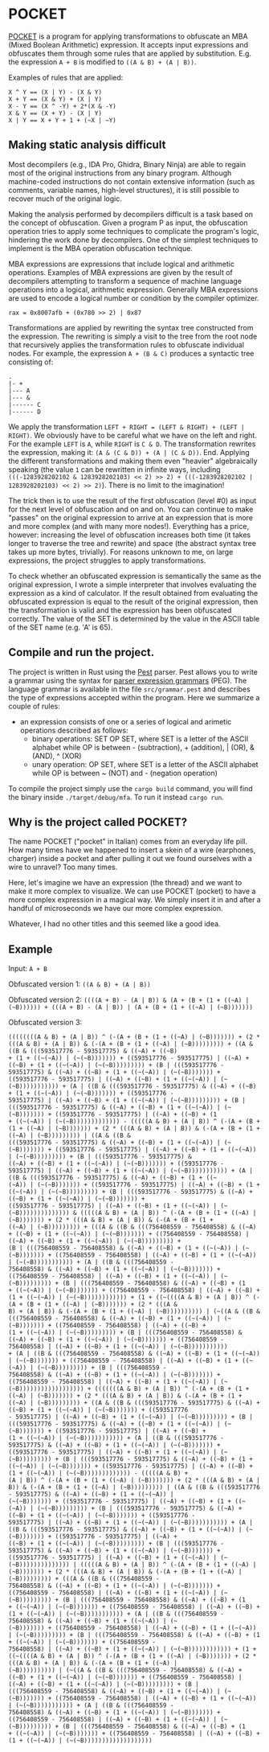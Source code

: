 # POCKET

[POCKET](https://github.com/seekbytes/pocket) is a program for applying transformations to obfuscate an MBA (Mixed Boolean Arithmetic) expression. It accepts input expressions and obfuscates them through some rules that are applied by substitution. E.g. the expression `A + B` is modified to `((A & B) + (A | B))`.

Examples of rules that are applied:

```
X ^ Y == (X | Y) - (X & Y)
X + Y == (X & Y) + (X | Y)
X - Y == (X ^ -Y) + 2*(X & -Y)
X & Y == (X + Y) - (X | Y)
X | Y == X + Y + 1 + (~X | ~Y)
``` 

## Making static analysis difficult

Most decompilers (e.g., IDA Pro, Ghidra, Binary Ninja) are able to regain most of the original instructions from any binary program. Although machine-coded instructions do not contain extensive information (such as comments, variable names, high-level structures), it is still possible to recover much of the original logic.

Making the analysis performed by decompilers difficult is a task based on the concept of obfuscation. Given a program P as input, the obfuscation operation tries to apply some techniques to complicate the program's logic, hindering the work done by decompilers. One of the simplest techniques to implement is the MBA operation obfuscation technique.

MBA expressions are expressions that include logical and arithmetic operations. Examples of MBA expressions are given by the result of decompilers attempting to transform a sequence of machine language operations into a logical, arithmetic expression. Generally MBA expressions are used to encode a logical number or condition by the compiler optimizer.

```
rax = 0x8007afb + (0x780 >> 2) | 0x87
```

Transformations are applied by rewriting the syntax tree constructed from the expression. The rewriting is simply a visit to the tree from the root node that recursively applies the transformation rules to obfuscate individual nodes. For example, the expression `A + (B & C)` produces a syntactic tree consisting of:

```
.
|- +
|--- A
|--- &
|------ C
|------ D
```

We apply the transformation `LEFT + RIGHT = (LEFT & RIGHT) + (LEFT | RIGHT)`. We obviously have to be careful what we have on the left and right. For the example `LEFT` is `A`, while `RIGHT` is `C & D`. The transformation rewrites the expression, making it: `(A & (C & D)) + (A | (C & D))`. End. Applying the different transformations and making them even "heavier" algebraically speaking (the value `1` can be rewritten in infinite ways, including `(((-1283928202102 & 1283928202103) << 2) >> 2) + (((-1283928202102 | 1283928202103) << 2) >> 2)`). There is no limit to the imagination!

The trick then is to use the result of the first obfuscation (level #0) as input for the next level of obfuscation and on and on. You can continue to make "passes" on the original expression to arrive at an expression that is more and more complex (and with many more nodes!). Everything has a price, however: increasing the level of obfuscation increases both time (it takes longer to traverse the tree and rewrite) and space (the abstract syntax tree takes up more bytes, trivially). For reasons unknown to me, on large expressions, the project struggles to apply transformations.

To check whether an obfuscated expression is semantically the same as the original expression, I wrote a simple interpreter that involves evaluating the expression as a kind of calculator. If the result obtained from evaluating the obfuscated expression is equal to the result of the original expression, then the transformation is valid and the expression has been obfuscated correctly. The value of the SET is determined by the value in the ASCII table of the SET name (e.g. 'A' is 65). 

## Compile and run the project.

The project is written in Rust using the [Pest](https://pest.rs) parser. Pest allows you to write a grammar using the syntax for [parser expression grammars](https://en.wikipedia.org/wiki/Parsing_expression_grammar) (PEG). The language grammar is available in the file `src/grammar.pest` and describes the type of expressions accepted within the program. Here we summarize a couple of rules:

- an expression consists of one or a series of logical and arimetic operations described as follows:
	- binary operations: SET OP SET, where SET is a letter of the ASCII alphabet while OP is between - (subtraction), + (addition), | (OR), & (AND), ^ (XOR)
	- unary operation: OP SET, where SET is a letter of the ASCII alphabet while OP is between ~ (NOT) and - (negation operation)

To compile the project simply use the `cargo build` command, you will find the binary inside `./target/debug/mfa`. To run it instead `cargo run`.

## Why is the project called POCKET?

The name POCKET ("pocket" in Italian) comes from an everyday life pill. How many times have we happened to insert a skein of a wire (earphones, charger) inside a pocket and after pulling it out we found ourselves with a wire to unravel? Too many times.

Here, let's imagine we have an expression (the thread) and we want to make it more complex to visualize. We can use POCKET (pocket) to have a more complex expression in a magical way. We simply insert it in and after a handful of microseconds we have our more complex expression.

Whatever, I had no other titles and this seemed like a good idea.

## Example

Input: `A + B`

Obfuscated version 1: `((A & B) + (A | B))`

Obfuscated version 2: `((((A + B) - (A | B)) & (A + (B + (1 + ((~A) | (~B)))))) + (((A + B) - (A | B)) | (A + (B + (1 + ((~A) | (~B)))))))`

Obfuscated version 3: 

```
((((((((A & B) + (A | B)) ^ (-(A + (B + (1 + ((~A) | (~B))))))) + (2 * (((A & B) + (A | B)) & (-(A + (B + (1 + ((~A) | (~B))))))))) + ((A & ((B & (((593517776 - 593517775) & ((~A) + ((~B) 
+ (1 + ((~(~A)) | (~(~B))))))) + ((593517776 - 593517775) | ((~A) + ((~B) + (1 + ((~(~A)) | (~(~B))))))))) + (B | (((593517776 - 593517775) & ((~A) + ((~B) + (1 + ((~(~A)) | (~(~B))))))) + 
((593517776 - 593517775) | ((~A) + ((~B) + (1 + ((~(~A)) | (~(~B))))))))))) + (A | ((B & (((593517776 - 593517775) & ((~A) + ((~B) + (1 + ((~(~A)) | (~(~B))))))) + ((593517776 - 
593517775) | ((~A) + ((~B) + (1 + ((~(~A)) | (~(~B))))))))) + (B | (((593517776 - 593517775) & ((~A) + ((~B) + (1 + ((~(~A)) | (~(~B))))))) + ((593517776 - 593517775) | ((~A) + ((~B) + (1 
+ ((~(~A)) | (~(~B))))))))))))) - (((((A & B) + (A | B)) ^ (-(A + (B + (1 + ((~A) | (~B))))))) + (2 * (((A & B) + (A | B)) & (-(A + (B + (1 + ((~A) | (~B))))))))) | ((A & ((B & 
(((593517776 - 593517775) & ((~A) + ((~B) + (1 + ((~(~A)) | (~(~B))))))) + ((593517776 - 593517775) | ((~A) + ((~B) + (1 + ((~(~A)) | (~(~B))))))))) + (B | (((593517776 - 593517775) & 
((~A) + ((~B) + (1 + ((~(~A)) | (~(~B))))))) + ((593517776 - 593517775) | ((~A) + ((~B) + (1 + ((~(~A)) | (~(~B))))))))))) + (A | ((B & (((593517776 - 593517775) & ((~A) + ((~B) + (1 + ((~
(~A)) | (~(~B))))))) + ((593517776 - 593517775) | ((~A) + ((~B) + (1 + ((~(~A)) | (~(~B))))))))) + (B | (((593517776 - 593517775) & ((~A) + ((~B) + (1 + ((~(~A)) | (~(~B))))))) + 
((593517776 - 593517775) | ((~A) + ((~B) + (1 + ((~(~A)) | (~(~B)))))))))))))) & (((((A & B) + (A | B)) ^ (-(A + (B + (1 + ((~A) | (~B))))))) + (2 * (((A & B) + (A | B)) & (-(A + (B + (1 + 
((~A) | (~B))))))))) + (((A & ((B & (((756408559 - 756408558) & ((~A) + ((~B) + (1 + ((~(~A)) | (~(~B))))))) + ((756408559 - 756408558) | ((~A) + ((~B) + (1 + ((~(~A)) | (~(~B))))))))) + 
(B | (((756408559 - 756408558) & ((~A) + ((~B) + (1 + ((~(~A)) | (~(~B))))))) + ((756408559 - 756408558) | ((~A) + ((~B) + (1 + ((~(~A)) | (~(~B))))))))))) + (A | ((B & (((756408559 - 
756408558) & ((~A) + ((~B) + (1 + ((~(~A)) | (~(~B))))))) + ((756408559 - 756408558) | ((~A) + ((~B) + (1 + ((~(~A)) | (~(~B))))))))) + (B | (((756408559 - 756408558) & ((~A) + ((~B) + (1 
+ ((~(~A)) | (~(~B))))))) + ((756408559 - 756408558) | ((~A) + ((~B) + (1 + ((~(~A)) | (~(~B)))))))))))) + (1 + ((~((((A & B) + (A | B)) ^ (-(A + (B + (1 + ((~A) | (~B))))))) + (2 * (((A & 
B) + (A | B)) & (-(A + (B + (1 + ((~A) | (~B)))))))))) | (~((A & ((B & (((756408559 - 756408558) & ((~A) + ((~B) + (1 + ((~(~A)) | (~(~B))))))) + ((756408559 - 756408558) | ((~A) + ((~B) + 
(1 + ((~(~A)) | (~(~B))))))))) + (B | (((756408559 - 756408558) & ((~A) + ((~B) + (1 + ((~(~A)) | (~(~B))))))) + ((756408559 - 756408558) | ((~A) + ((~B) + (1 + ((~(~A)) | (~(~B))))))))))) 
+ (A | ((B & (((756408559 - 756408558) & ((~A) + ((~B) + (1 + ((~(~A)) | (~(~B))))))) + ((756408559 - 756408558) | ((~A) + ((~B) + (1 + ((~(~A)) | (~(~B))))))))) + (B | (((756408559 - 
756408558) & ((~A) + ((~B) + (1 + ((~(~A)) | (~(~B))))))) + ((756408559 - 756408558) | ((~A) + ((~B) + (1 + ((~(~A)) | (~(~B)))))))))))))))))) + (((((((A & B) + (A | B)) ^ (-(A + (B + (1 + 
((~A) | (~B))))))) + (2 * (((A & B) + (A | B)) & (-(A + (B + (1 + ((~A) | (~B))))))))) + ((A & ((B & (((593517776 - 593517775) & ((~A) + ((~B) + (1 + ((~(~A)) | (~(~B))))))) + ((593517776 
- 593517775) | ((~A) + ((~B) + (1 + ((~(~A)) | (~(~B))))))))) + (B | (((593517776 - 593517775) & ((~A) + ((~B) + (1 + ((~(~A)) | (~(~B))))))) + ((593517776 - 593517775) | ((~A) + ((~B) + 
(1 + ((~(~A)) | (~(~B))))))))))) + (A | ((B & (((593517776 - 593517775) & ((~A) + ((~B) + (1 + ((~(~A)) | (~(~B))))))) + ((593517776 - 593517775) | ((~A) + ((~B) + (1 + ((~(~A)) | (~
(~B))))))))) + (B | (((593517776 - 593517775) & ((~A) + ((~B) + (1 + ((~(~A)) | (~(~B))))))) + ((593517776 - 593517775) | ((~A) + ((~B) + (1 + ((~(~A)) | (~(~B))))))))))))) - (((((A & B) + 
(A | B)) ^ (-(A + (B + (1 + ((~A) | (~B))))))) + (2 * (((A & B) + (A | B)) & (-(A + (B + (1 + ((~A) | (~B))))))))) | ((A & ((B & (((593517776 - 593517775) & ((~A) + ((~B) + (1 + ((~(~A)) | 
(~(~B))))))) + ((593517776 - 593517775) | ((~A) + ((~B) + (1 + ((~(~A)) | (~(~B))))))))) + (B | (((593517776 - 593517775) & ((~A) + ((~B) + (1 + ((~(~A)) | (~(~B))))))) + ((593517776 - 
593517775) | ((~A) + ((~B) + (1 + ((~(~A)) | (~(~B))))))))))) + (A | ((B & (((593517776 - 593517775) & ((~A) + ((~B) + (1 + ((~(~A)) | (~(~B))))))) + ((593517776 - 593517775) | ((~A) + 
((~B) + (1 + ((~(~A)) | (~(~B))))))))) + (B | (((593517776 - 593517775) & ((~A) + ((~B) + (1 + ((~(~A)) | (~(~B))))))) + ((593517776 - 593517775) | ((~A) + ((~B) + (1 + ((~(~A)) | (~
(~B)))))))))))))) | (((((A & B) + (A | B)) ^ (-(A + (B + (1 + ((~A) | (~B))))))) + (2 * (((A & B) + (A | B)) & (-(A + (B + (1 + ((~A) | (~B))))))))) + (((A & ((B & (((756408559 - 
756408558) & ((~A) + ((~B) + (1 + ((~(~A)) | (~(~B))))))) + ((756408559 - 756408558) | ((~A) + ((~B) + (1 + ((~(~A)) | (~(~B))))))))) + (B | (((756408559 - 756408558) & ((~A) + ((~B) + (1 
+ ((~(~A)) | (~(~B))))))) + ((756408559 - 756408558) | ((~A) + ((~B) + (1 + ((~(~A)) | (~(~B))))))))))) + (A | ((B & (((756408559 - 756408558) & ((~A) + ((~B) + (1 + ((~(~A)) | (~
(~B))))))) + ((756408559 - 756408558) | ((~A) + ((~B) + (1 + ((~(~A)) | (~(~B))))))))) + (B | (((756408559 - 756408558) & ((~A) + ((~B) + (1 + ((~(~A)) | (~(~B))))))) + ((756408559 - 
756408558) | ((~A) + ((~B) + (1 + ((~(~A)) | (~(~B)))))))))))) + (1 + ((~((((A & B) + (A | B)) ^ (-(A + (B + (1 + ((~A) | (~B))))))) + (2 * (((A & B) + (A | B)) & (-(A + (B + (1 + ((~A) | 
(~B)))))))))) | (~((A & ((B & (((756408559 - 756408558) & ((~A) + ((~B) + (1 + ((~(~A)) | (~(~B))))))) + ((756408559 - 756408558) | ((~A) + ((~B) + (1 + ((~(~A)) | (~(~B))))))))) + (B | 
(((756408559 - 756408558) & ((~A) + ((~B) + (1 + ((~(~A)) | (~(~B))))))) + ((756408559 - 756408558) | ((~A) + ((~B) + (1 + ((~(~A)) | (~(~B))))))))))) + (A | ((B & (((756408559 - 
756408558) & ((~A) + ((~B) + (1 + ((~(~A)) | (~(~B))))))) + ((756408559 - 756408558) | ((~A) + ((~B) + (1 + ((~(~A)) | (~(~B))))))))) + (B | (((756408559 - 756408558) & ((~A) + ((~B) + (1 
+ ((~(~A)) | (~(~B))))))) + ((756408559 - 756408558) | ((~A) + ((~B) + (1 + ((~(~A)) | (~(~B)))))))))))))))))))
```
